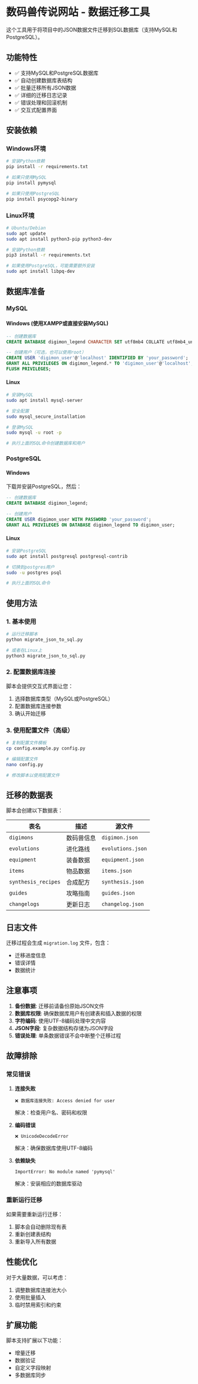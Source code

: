 # 数码兽传说网站 - 数据迁移工具

这个工具用于将项目中的JSON数据文件迁移到SQL数据库（支持MySQL和PostgreSQL）。

## 功能特性

- ✅ 支持MySQL和PostgreSQL数据库
- ✅ 自动创建数据库表结构
- ✅ 批量迁移所有JSON数据
- ✅ 详细的迁移日志记录
- ✅ 错误处理和回滚机制
- ✅ 交互式配置界面

## 安装依赖

### Windows环境

```bash
# 安装Python依赖
pip install -r requirements.txt

# 如果只使用MySQL
pip install pymysql

# 如果只使用PostgreSQL
pip install psycopg2-binary
```

### Linux环境

```bash
# Ubuntu/Debian
sudo apt update
sudo apt install python3-pip python3-dev

# 安装Python依赖
pip3 install -r requirements.txt

# 如果使用PostgreSQL，可能需要额外安装
sudo apt install libpq-dev
```

## 数据库准备

### MySQL

#### Windows (使用XAMPP或直接安装MySQL)

```sql
-- 创建数据库
CREATE DATABASE digimon_legend CHARACTER SET utf8mb4 COLLATE utf8mb4_unicode_ci;

-- 创建用户（可选，也可以使用root）
CREATE USER 'digimon_user'@'localhost' IDENTIFIED BY 'your_password';
GRANT ALL PRIVILEGES ON digimon_legend.* TO 'digimon_user'@'localhost';
FLUSH PRIVILEGES;
```

#### Linux

```bash
# 安装MySQL
sudo apt install mysql-server

# 安全配置
sudo mysql_secure_installation

# 登录MySQL
sudo mysql -u root -p

# 执行上面的SQL命令创建数据库和用户
```

### PostgreSQL

#### Windows

下载并安装PostgreSQL，然后：

```sql
-- 创建数据库
CREATE DATABASE digimon_legend;

-- 创建用户
CREATE USER digimon_user WITH PASSWORD 'your_password';
GRANT ALL PRIVILEGES ON DATABASE digimon_legend TO digimon_user;
```

#### Linux

```bash
# 安装PostgreSQL
sudo apt install postgresql postgresql-contrib

# 切换到postgres用户
sudo -u postgres psql

# 执行上面的SQL命令
```

## 使用方法

### 1. 基本使用

```bash
# 运行迁移脚本
python migrate_json_to_sql.py

# 或者在Linux上
python3 migrate_json_to_sql.py
```

### 2. 配置数据库连接

脚本会提供交互式界面让您：
1. 选择数据库类型（MySQL或PostgreSQL）
2. 配置数据库连接参数
3. 确认开始迁移

### 3. 使用配置文件（高级）

```bash
# 复制配置文件模板
cp config.example.py config.py

# 编辑配置文件
nano config.py

# 修改脚本以使用配置文件
```

## 迁移的数据表

脚本会创建以下数据表：

| 表名 | 描述 | 源文件 |
|------|------|--------|
| `digimons` | 数码兽信息 | `digimon.json` |
| `evolutions` | 进化路线 | `evolutions.json` |
| `equipment` | 装备数据 | `equipment.json` |
| `items` | 物品数据 | `items.json` |
| `synthesis_recipes` | 合成配方 | `synthesis.json` |
| `guides` | 攻略指南 | `guides.json` |
| `changelogs` | 更新日志 | `changelog.json` |

## 日志文件

迁移过程会生成 `migration.log` 文件，包含：
- 迁移进度信息
- 错误详情
- 数据统计

## 注意事项

1. **备份数据**: 迁移前请备份原始JSON文件
2. **数据库权限**: 确保数据库用户有创建表和插入数据的权限
3. **字符编码**: 使用UTF-8编码处理中文内容
4. **JSON字段**: 复杂数据结构存储为JSON字段
5. **错误处理**: 单条数据错误不会中断整个迁移过程

## 故障排除

### 常见错误

1. **连接失败**
   ```
   ❌ 数据库连接失败: Access denied for user
   ```
   解决：检查用户名、密码和权限

2. **编码错误**
   ```
   ❌ UnicodeDecodeError
   ```
   解决：确保数据库使用UTF-8编码

3. **依赖缺失**
   ```
   ImportError: No module named 'pymysql'
   ```
   解决：安装相应的数据库驱动

### 重新运行迁移

如果需要重新运行迁移：
1. 脚本会自动删除现有表
2. 重新创建表结构
3. 重新导入所有数据

## 性能优化

对于大量数据，可以考虑：
1. 调整数据库连接池大小
2. 使用批量插入
3. 临时禁用索引和约束

## 扩展功能

脚本支持扩展以下功能：
- 增量迁移
- 数据验证
- 自定义字段映射
- 多数据库同步
